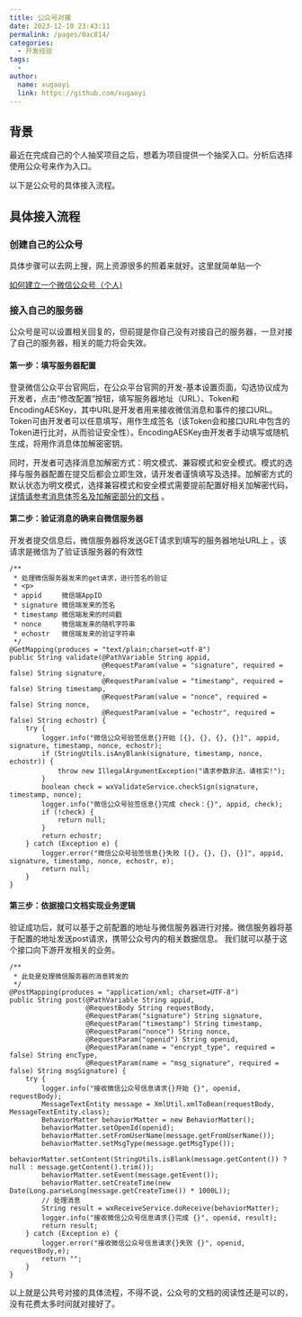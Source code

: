 ```yaml
---
title: 公众号对接
date: 2023-12-10 23:43:11
permalink: /pages/0ac814/
categories:
  - 开发经验
tags:
  - 
author: 
  name: xugaoyi
  link: https://github.com/xugaoyi
---
```



 ## 背景

最近在完成自己的个人抽奖项目之后，想着为项目提供一个抽奖入口。分析后选择使用公众号来作为入口。

以下是公众号的具体接入流程。

## 具体接入流程



### 创建自己的公众号

具体步骤可以去网上搜，网上资源很多的照着来就好。这里就简单贴一个

[如何建立一个微信公众号（个人)](https://zhuanlan.zhihu.com/p/106238888)

### 接入自己的服务器

公众号是可以设置相关回复的，但前提是你自己没有对接自己的服务器，一旦对接了自己的服务器，相关的能力将会失效。

#### 第一步：填写服务器配置

登录微信公众平台官网后，在公众平台官网的开发-基本设置页面，勾选协议成为开发者，点击“修改配置”按钮，填写服务器地址（URL）、Token和EncodingAESKey，其中URL是开发者用来接收微信消息和事件的接口URL。Token可由开发者可以任意填写，用作生成签名（该Token会和接口URL中包含的Token进行比对，从而验证安全性）。EncodingAESKey由开发者手动填写或随机生成，将用作消息体加解密密钥。

同时，开发者可选择消息加解密方式：明文模式、兼容模式和安全模式。模式的选择与服务器配置在提交后都会立即生效，请开发者谨慎填写及选择。加解密方式的默认状态为明文模式，选择兼容模式和安全模式需要提前配置好相关加解密代码，[详情请参考消息体签名及加解密部分的文档](https://developers.weixin.qq.com/doc/oplatform/Third-party_Platforms/2.0/api/Before_Develop/Message_encryption_and_decryption.html) 。

#### 第二步：验证消息的确来自微信服务器

开发者提交信息后，微信服务器将发送GET请求到填写的服务器地址URL上 。该请求是微信为了验证该服务器的有效性

```
/**
 * 处理微信服务器发来的get请求，进行签名的验证
 * <p>
 * appid     微信端AppID
 * signature 微信端发来的签名
 * timestamp 微信端发来的时间戳
 * nonce     微信端发来的随机字符串
 * echostr   微信端发来的验证字符串
 */
@GetMapping(produces = "text/plain;charset=utf-8")
public String validate(@PathVariable String appid,
                       @RequestParam(value = "signature", required = false) String signature,
                       @RequestParam(value = "timestamp", required = false) String timestamp,
                       @RequestParam(value = "nonce", required = false) String nonce,
                       @RequestParam(value = "echostr", required = false) String echostr) {
    try {
        logger.info("微信公众号验签信息{}开始 [{}, {}, {}, {}]", appid, signature, timestamp, nonce, echostr);
        if (StringUtils.isAnyBlank(signature, timestamp, nonce, echostr)) {
            throw new IllegalArgumentException("请求参数非法，请核实!");
        }
        boolean check = wxValidateService.checkSign(signature, timestamp, nonce);
        logger.info("微信公众号验签信息{}完成 check：{}", appid, check);
        if (!check) {
            return null;
        }
        return echostr;
    } catch (Exception e) {
        logger.error("微信公众号验签信息{}失败 [{}, {}, {}, {}]", appid, signature, timestamp, nonce, echostr, e);
        return null;
    }
}
```

#### 第三步：依据接口文档实现业务逻辑

验证成功后，就可以基于之前配置的地址与微信服务器进行对接。微信服务器将基于配置的地址发送post请求，携带公众号内的相关数据信息。 我们就可以基于这个接口向下游开发相关的业务。

```
/**
 * 此处是处理微信服务器的消息转发的
 */
@PostMapping(produces = "application/xml; charset=UTF-8")
public String post(@PathVariable String appid,
                   @RequestBody String requestBody,
                   @RequestParam("signature") String signature,
                   @RequestParam("timestamp") String timestamp,
                   @RequestParam("nonce") String nonce,
                   @RequestParam("openid") String openid,
                   @RequestParam(name = "encrypt_type", required = false) String encType,
                   @RequestParam(name = "msg_signature", required = false) String msgSignature) {
    try {
        logger.info("接收微信公众号信息请求{}开始 {}", openid, requestBody);
        MessageTextEntity message = XmlUtil.xmlToBean(requestBody, MessageTextEntity.class);
        BehaviorMatter behaviorMatter = new BehaviorMatter();
        behaviorMatter.setOpenId(openid);
        behaviorMatter.setFromUserName(message.getFromUserName());
        behaviorMatter.setMsgType(message.getMsgType());
        behaviorMatter.setContent(StringUtils.isBlank(message.getContent()) ? null : message.getContent().trim());
        behaviorMatter.setEvent(message.getEvent());
        behaviorMatter.setCreateTime(new Date(Long.parseLong(message.getCreateTime()) * 1000L));
        // 处理消息
        String result = wxReceiveService.doReceive(behaviorMatter);
        logger.info("接收微信公众号信息请求{}完成 {}", openid, result);
        return result;
    } catch (Exception e) {
        logger.error("接收微信公众号信息请求{}失败 {}", openid, requestBody,e);
        return "";
    }
}
```





以上就是公共号对接的具体流程，不得不说，公众号的文档的阅读性还是可以的，没有花费太多时间就对接好了。
